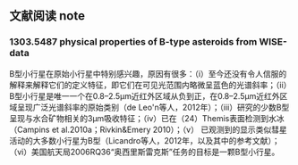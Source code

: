 ## 文献阅读 note
### 1303.5487 physical properties of B-type asteroids from WISE-data
B型小行星在原始小行星中特别感兴趣，原因有很多：（i）至今还没有令人信服的解释来解释它们的定义特征，即它们在可见光范围内略微呈蓝色的光谱斜率；（ii）B型小行星是唯一一个在0.8–2.5µm近红外区域从负到正，在0.8–2.5µm近红外区域呈现广泛光谱斜率的原始类别（de Leo'n等人，2012年）；（iii）研究的少数B型呈现与水合矿物相关的3µm吸收特征；（iv）已在（24）Themis表面检测到水冰（Campins et al.2010a；Rivkin&Emery 2010）；（v） 已观测到的显示类似彗星活动的大多数小行星为B型（Licandro等人，2012年，以及其中的参考文献）；（vi）美国航天局2006RQ36“奥西里斯雷克斯”任务的目标是一颗B型小行星。